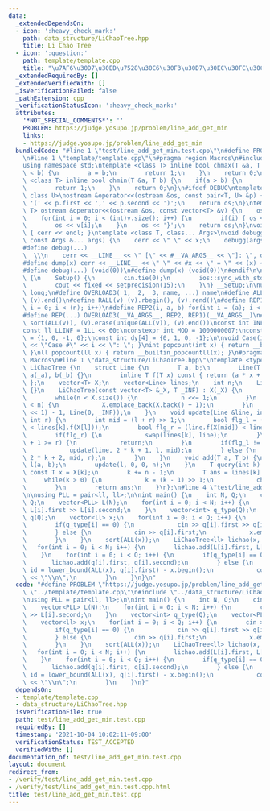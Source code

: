 ```yaml
---
data:
  _extendedDependsOn:
  - icon: ':heavy_check_mark:'
    path: data_structure/LiChaoTree.hpp
    title: Li Chao Tree
  - icon: ':question:'
    path: template/template.cpp
    title: "\u7AF6\u30D7\u30ED\u7528\u30C6\u30F3\u30D7\u30EC\u30FC\u30C8"
  _extendedRequiredBy: []
  _extendedVerifiedWith: []
  _isVerificationFailed: false
  _pathExtension: cpp
  _verificationStatusIcon: ':heavy_check_mark:'
  attributes:
    '*NOT_SPECIAL_COMMENTS*': ''
    PROBLEM: https://judge.yosupo.jp/problem/line_add_get_min
    links:
    - https://judge.yosupo.jp/problem/line_add_get_min
  bundledCode: "#line 1 \"test/line_add_get_min.test.cpp\"\n#define PROBLEM \"https://judge.yosupo.jp/problem/line_add_get_min\"\
    \n#line 1 \"template/template.cpp\"\n#pragma region Macros\n#include <bits/stdc++.h>\n\
    using namespace std;\ntemplate <class T> inline bool chmax(T &a, T b) {\n    if(a\
    \ < b) {\n        a = b;\n        return 1;\n    }\n    return 0;\n}\ntemplate\
    \ <class T> inline bool chmin(T &a, T b) {\n    if(a > b) {\n        a = b;\n\
    \        return 1;\n    }\n    return 0;\n}\n#ifdef DEBUG\ntemplate <class T,\
    \ class U>\nostream &operator<<(ostream &os, const pair<T, U> &p) {\n    os <<\
    \ '(' << p.first << ',' << p.second << ')';\n    return os;\n}\ntemplate <class\
    \ T> ostream &operator<<(ostream &os, const vector<T> &v) {\n    os << '{';\n\
    \    for(int i = 0; i < (int)v.size(); i++) {\n        if(i) { os << ','; }\n\
    \        os << v[i];\n    }\n    os << '}';\n    return os;\n}\nvoid debugg()\
    \ { cerr << endl; }\ntemplate <class T, class... Args>\nvoid debugg(const T &x,\
    \ const Args &... args) {\n    cerr << \" \" << x;\n    debugg(args...);\n}\n\
    #define debug(...)                                                           \
    \  \\\n    cerr << __LINE__ << \" [\" << #__VA_ARGS__ << \"]: \", debugg(__VA_ARGS__)\n\
    #define dump(x) cerr << __LINE__ << \" \" << #x << \" = \" << (x) << endl\n#else\n\
    #define debug(...) (void(0))\n#define dump(x) (void(0))\n#endif\n\nstruct Setup\
    \ {\n    Setup() {\n        cin.tie(0);\n        ios::sync_with_stdio(false);\n\
    \        cout << fixed << setprecision(15);\n    }\n} __Setup;\n\nusing ll = long\
    \ long;\n#define OVERLOAD3(_1, _2, _3, name, ...) name\n#define ALL(v) (v).begin(),\
    \ (v).end()\n#define RALL(v) (v).rbegin(), (v).rend()\n#define REP1(i, n) for(int\
    \ i = 0; i < (n); i++)\n#define REP2(i, a, b) for(int i = (a); i < int(b); i++)\n\
    #define REP(...) OVERLOAD3(__VA_ARGS__, REP2, REP1)(__VA_ARGS__)\n#define UNIQUE(v)\
    \ sort(ALL(v)), (v).erase(unique(ALL(v)), (v).end())\nconst int INF = 1 << 30;\n\
    const ll LLINF = 1LL << 60;\nconstexpr int MOD = 1000000007;\nconst int dx[4]\
    \ = {1, 0, -1, 0};\nconst int dy[4] = {0, 1, 0, -1};\n\nvoid Case(int i) { cout\
    \ << \"Case #\" << i << \": \"; }\nint popcount(int x) { return __builtin_popcount(x);\
    \ }\nll popcount(ll x) { return __builtin_popcountll(x); }\n#pragma endregion\
    \ Macros\n#line 1 \"data_structure/LiChaoTree.hpp\"\ntemplate <typename T> struct\
    \ LiChaoTree {\n    struct Line {\n        T a, b;\n        Line(T _a, T _b) :\
    \ a(_a), b(_b) {}\n        inline T f(T x) const { return (a * x + b); }\n   \
    \ };\n    vector<T> X;\n    vector<Line> lines;\n    int n;\n    LiChaoTree()\
    \ {}\n    LiChaoTree(const vector<T> &_X, T _INF) : X(_X) {\n        n = 1;\n\
    \        while(n < X.size()) {\n            n <<= 1;\n        }\n        while(X.size()\
    \ < n) {\n            X.emplace_back(X.back() + 1);\n        }\n        lines.assign((n\
    \ << 1) - 1, Line(0, _INF));\n    }\n    void update(Line &line, int k, int l,\
    \ int r) {\n        int mid = (l + r) >> 1;\n        bool flg_l = (line.f(X[l])\
    \ < lines[k].f(X[l]));\n        bool flg_r = (line.f(X[mid]) < lines[k].f(X[mid]));\n\
    \        if(flg_r) {\n            swap(lines[k], line);\n        }\n        if(l\
    \ + 1 >= r) {\n            return;\n        }\n        if(flg_l != flg_r) {\n\
    \            update(line, 2 * k + 1, l, mid);\n        } else {\n            update(line,\
    \ 2 * k + 2, mid, r);\n        }\n    }\n    void add(T a, T b) {\n        Line\
    \ l(a, b);\n        update(l, 0, 0, n);\n    }\n    T query(int k) {\n       \
    \ const T x = X[k];\n        k += n - 1;\n        T ans = lines[k].f(x);\n   \
    \     while(k > 0) {\n            k = (k - 1) >> 1;\n            chmin(ans, lines[k].f(x));\n\
    \        }\n        return ans;\n    }\n};\n#line 4 \"test/line_add_get_min.test.cpp\"\
    \n\nusing PLL = pair<ll, ll>;\n\nint main() {\n    int N, Q;\n    cin >> N >>\
    \ Q;\n    vector<PLL> L(N);\n    for(int i = 0; i < N; i++) {\n        cin >>\
    \ L[i].first >> L[i].second;\n    }\n    vector<int> q_type(Q);\n    vector<PLL>\
    \ q(Q);\n    vector<ll> x;\n    for(int i = 0; i < Q; i++) {\n        cin >> q_type[i];\n\
    \        if(q_type[i] == 0) {\n            cin >> q[i].first >> q[i].second;\n\
    \        } else {\n            cin >> q[i].first;\n            x.emplace_back(q[i].first);\n\
    \        }\n    }\n    sort(ALL(x));\n    LiChaoTree<ll> lichao(x, LLINF);\n \
    \   for(int i = 0; i < N; i++) {\n        lichao.add(L[i].first, L[i].second);\n\
    \    }\n    for(int i = 0; i < Q; i++) {\n        if(q_type[i] == 0) {\n     \
    \       lichao.add(q[i].first, q[i].second);\n        } else {\n            int\
    \ id = lower_bound(ALL(x), q[i].first) - x.begin();\n            cout << lichao.query(id)\
    \ << \"\\n\";\n        }\n    }\n}\n"
  code: "#define PROBLEM \"https://judge.yosupo.jp/problem/line_add_get_min\"\n#include\
    \ \"../template/template.cpp\"\n#include \"../data_structure/LiChaoTree.hpp\"\n\
    \nusing PLL = pair<ll, ll>;\n\nint main() {\n    int N, Q;\n    cin >> N >> Q;\n\
    \    vector<PLL> L(N);\n    for(int i = 0; i < N; i++) {\n        cin >> L[i].first\
    \ >> L[i].second;\n    }\n    vector<int> q_type(Q);\n    vector<PLL> q(Q);\n\
    \    vector<ll> x;\n    for(int i = 0; i < Q; i++) {\n        cin >> q_type[i];\n\
    \        if(q_type[i] == 0) {\n            cin >> q[i].first >> q[i].second;\n\
    \        } else {\n            cin >> q[i].first;\n            x.emplace_back(q[i].first);\n\
    \        }\n    }\n    sort(ALL(x));\n    LiChaoTree<ll> lichao(x, LLINF);\n \
    \   for(int i = 0; i < N; i++) {\n        lichao.add(L[i].first, L[i].second);\n\
    \    }\n    for(int i = 0; i < Q; i++) {\n        if(q_type[i] == 0) {\n     \
    \       lichao.add(q[i].first, q[i].second);\n        } else {\n            int\
    \ id = lower_bound(ALL(x), q[i].first) - x.begin();\n            cout << lichao.query(id)\
    \ << \"\\n\";\n        }\n    }\n}"
  dependsOn:
  - template/template.cpp
  - data_structure/LiChaoTree.hpp
  isVerificationFile: true
  path: test/line_add_get_min.test.cpp
  requiredBy: []
  timestamp: '2021-10-04 10:02:11+09:00'
  verificationStatus: TEST_ACCEPTED
  verifiedWith: []
documentation_of: test/line_add_get_min.test.cpp
layout: document
redirect_from:
- /verify/test/line_add_get_min.test.cpp
- /verify/test/line_add_get_min.test.cpp.html
title: test/line_add_get_min.test.cpp
---
```

